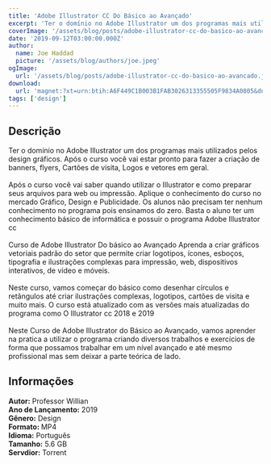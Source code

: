 ```yaml
---
title: 'Adobe Illustrator CC Do Básico ao Avançado'
excerpt: 'Ter o domínio no Adobe Illustrator um dos programas mais utilizados pelos design gráficos. Após o curso você vai estar pronto para fazer a criação de banners, flyers, Cartões de visita, Logos e vetores em geral.  Após o curso você vai saber quando utilizar o Illustrator e como prep'
coverImage: '/assets/blog/posts/adobe-illustrator-cc-do-basico-ao-avancado.jpg'
date: '2019-09-12T03:00:00.000Z'
author:
  name: Joe Haddad
  picture: '/assets/blog/authors/joe.jpeg'
ogImage:
  url: '/assets/blog/posts/adobe-illustrator-cc-do-basico-ao-avancado.jpg'
download:
  url: 'magnet:?xt=urn:btih:A6F449C1B003B1FAB3026313355505F9834A0805&dn=ADOBE%20ILLUSTRATOR%20CC%202018%20%202019%20-%20DO%20B%c3%81SICO%20AO%20AVAN%c3%87ADO&tr=udp%3a%2f%2ftracker.openbittorrent.com%3a1337%2fannounce&tr=udp%3a%2f%2ftracker.opentrackr.org%3a1337%2fannounce'
tags: ['design']
---
```

<h2>Descrição</h2>
<p></p><p>Ter o domínio no Adobe Illustrator um dos programas mais utilizados pelos design gráficos. Após o curso você vai estar pronto para fazer a criação de banners, flyers, Cartões de visita, Logos e vetores em geral.<br/><br/>Após o curso você vai saber quando utilizar o Illustrator e como preparar seus arquivos para web ou impressão. Aplique o conhecimento do curso no mercado Gráfico, Design e Publicidade. Os alunos não precisam ter nenhum conhecimento no programa pois ensinamos do zero. Basta o aluno ter um conhecimento básico de informática e possuir o programa Adobe Illustrator cc<br/><br/>Curso de Adobe Illustrator Do básico ao Avançado Aprenda a criar gráficos vetoriais padrão do setor que permite criar logotipos, ícones, esboços, tipografia e ilustrações complexas para impressão, web, dispositivos interativos, de vídeo e móveis.<br/><br/>Neste curso, vamos começar do básico como desenhar círculos e retângulos até criar ilustrações complexas, logotipos, cartões de visita e muito mais. O curso está atualizado com as versões mais atualizadas do programa como O Illustrator cc 2018 e 2019<br/><br/>Neste Curso de Adobe Illustrator do Básico ao Avançado, vamos aprender na pratica a utilizar o programa criando diversos trabalhos e exercícios de forma que possamos trabalhar em um nível avançado e até mesmo profissional mas sem deixar a parte teórica de lado.</p><h2>Informações</h2><p><strong>Autor:</strong> Professor Willian<br/><strong>Ano de Lançamento:</strong> 2019<br/><strong>Gênero:</strong> Design<br/><strong>Formato: </strong>MP4<br/><strong>Idioma:</strong> Português<br/><strong>Tamanho:</strong> 5.6 GB<br/><strong>Servdior:</strong> Torrent</p>